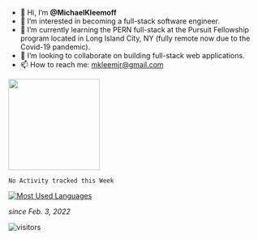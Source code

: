 - 👋 Hi, I’m **@MichaelKleemoff**
- 👀 I’m interested in becoming a full-stack software engineer.
- 🌱 I’m currently learning the PERN full-stack at the Pursuit Fellowship program located in Long Island City, NY (fully remote now due to the Covid-19 pandemic).
- 💞️ I’m looking to collaborate on building full-stack web applications.
- 📫 How to reach me: mkleemjr@gmail.com 

<!---
MichaelKleemoff/MichaelKleemoff is a ✨ special ✨ repository because its `README.md` (this file) appears on your GitHub profile.
You can click the Preview link to take a look at your changes.
--->

<img height="180em" src="https://github-readme-stats.vercel.app/api?username=MichaelKleemoff&show_icons=true&hide_border=true&&count_private=true&include_all_commits=true" />

<!--START_SECTION:waka-->
```text
No Activity tracked this Week
```
<!--END_SECTION:waka-->

[![Most Used Languages](https://github-readme-stats.vercel.app/api/top-langs/?username=MichaelKleemoff&langs_count=8)](https://github.com/anuraghazra/github-readme-stats)

*since Feb. 3, 2022*

![visitors](https://visitor-badge.glitch.me/badge?page_id=MichaelKleemoff.MichaelKleemoff&left_color=red&right_color=yellow)
